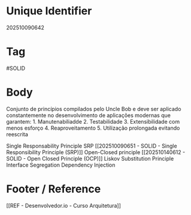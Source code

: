 # Unique Identifier
202510090642

# Tag
#SOLID

# Body
Conjunto de princípios compilados pelo Uncle Bob e deve ser aplicado constantemente no desenvolvimento de aplicações modernas que garantem:
	1. Manutenabiliadde
	2. Testabilidade
	3. Extensibilidade com menos esforço
	4. Reaproveitamento
	5. Utilização prolongada evitando reescrita

Single Responsability Principle SRP [[202510090651 - SOLID - Single Responsibility Principle (SRP)]]
Open-Closed principle [[202510140612 - SOLID - Open Closed Principle (OCP)]]
Liskov Substitution Principle
Interface Segregation
Dependency Injection

# Footer / Reference
[[REF - Desenvolvedor.io - Curso Arquitetura]]